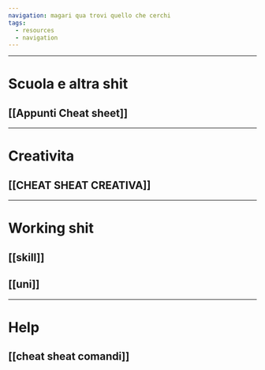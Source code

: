 ```yaml
---
navigation: magari qua trovi quello che cerchi
tags:
  - resources
  - navigation
---
```

---

# Scuola e altra shit 

## [[Appunti Cheat sheet]]

---

# Creativita 

## [[CHEAT SHEAT CREATIVA]]

---

# Working shit
## [[skill]]
## [[uni]]

---

# Help
## [[cheat sheat comandi]] 